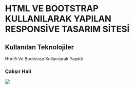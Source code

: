 <h1>HTML VE BOOTSTRAP KULLANILARAK YAPILAN RESPONSİVE TASARIM SİTESİ</h1>

<h2>Kullanılan Teknolojiler</h2>

<p>Html5 Ve Bootstrap Kullanılarak Yapıldı </p>

<h3>Çalışır Hali</h3>


![](https://user-images.githubusercontent.com/125572648/225055509-16636e2f-094e-47af-b940-ed485965ecd5.gif)

